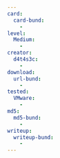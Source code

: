 ```yaml
---
card:
  card-bund:
    -
level:
  Medium:
    -
creator:
  d4t4s3c:
    -
download:
  url-bund:
    -
tested:
  VMware:
    -
md5:
  md5-bund:
    -
writeup:
  writeup-bund:
    -
---
```

